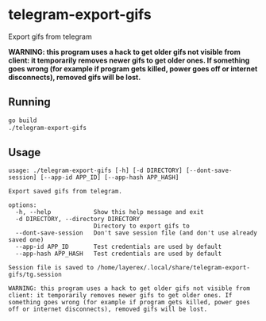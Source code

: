 # telegram-export-gifs

Export gifs from telegram

**WARNING: this program uses a hack to get older gifs not visible from client: it temporarily removes newer gifs to get older ones. If something goes wrong (for example if program gets killed, power goes off or internet disconnects), removed gifs will be lost.**

## Running

```sh
go build
./telegram-export-gifs
```

## Usage

```text
usage: ./telegram-export-gifs [-h] [-d DIRECTORY] [--dont-save-session] [--app-id APP_ID] [--app-hash APP_HASH]

Export saved gifs from telegram.

options:
  -h, --help            Show this help message and exit
  -d DIRECTORY, --directory DIRECTORY
                        Directory to export gifs to
  --dont-save-session   Don't save session file (and don't use already saved one)
  --app-id APP_ID       Test credentials are used by default
  --app-hash APP_HASH   Test credentials are used by default

Session file is saved to /home/layerex/.local/share/telegram-export-gifs/tg.session

WARNING: this program uses a hack to get older gifs not visible from client: it temporarily removes newer gifs to get older ones. If something goes wrong (for example if program gets killed, power goes off or internet disconnects), removed gifs will be lost.
```
